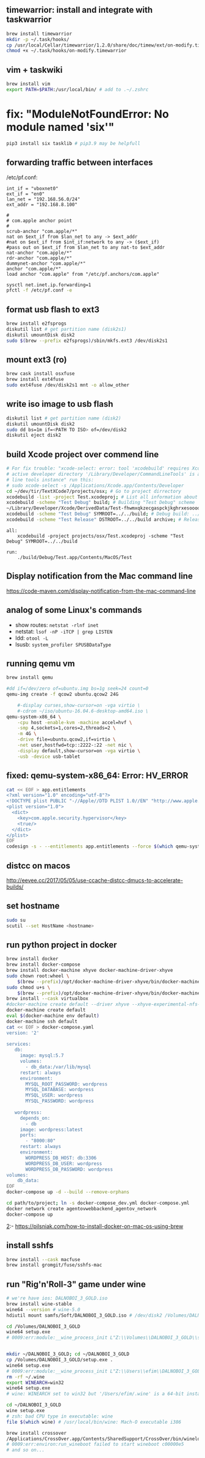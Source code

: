 timewarrior: install and integrate with taskwarrior
---------------------------------------------------
```sh
brew install timewarrior
mkdir -p ~/.task/hooks/
cp /usr/local/Cellar/timewarrior/1.2.0/share/doc/timew/ext/on-modify.timewarrior ~/.task/hooks/
chmod +x ~/.task/hooks/on-modify.timewarrior
```
[1]: https://timewarrior.net/docs/taskwarrior.html

vim + taskwiki
--------------
```sh
brew install vim
export PATH=$PATH:/usr/local/bin/ # add to .~/.zshrc
```
# fix: "ModuleNotFoundError: No module named 'six'"
```sh
pip3 install six tasklib # pip3.9 may be helpfull
```

forwarding traffic between interfaces
-------------------------------------
/etc/pf.conf:
```pf
int_if = "vboxnet0"
ext_if = "en0"
lan_net = "192.168.56.0/24"
ext_addr = "192.168.8.100"

#
# com.apple anchor point
#
scrub-anchor "com.apple/*"
nat on $ext_if from $lan_net to any -> $ext_addr
#nat on $ext_if from $int_if:network to any -> ($ext_if)
#pass out on $ext_if from $lan_net to any nat-to $ext_addr
nat-anchor "com.apple/*"
rdr-anchor "com.apple/*"
dummynet-anchor "com.apple/*"
anchor "com.apple/*"
load anchor "com.apple" from "/etc/pf.anchors/com.apple"
```

```sh
sysctl net.inet.ip.forwarding=1
pfctl -f /etc/pf.conf -e
```

format usb flash to ext3
------------------------
```sh
brew install e2fsprogs
diskutil list # get partition name (disk2s1)
diskutil umountDisk disk2
sudo $(brew --prefix e2fsprogs)/sbin/mkfs.ext3 /dev/disk2s1
```
[1]: https://apple.stackexchange.com/questions/171506/formatting-usb-disk-as-ext3-on-mac

mount ext3 (ro)
---------------
```sh
brew cask install osxfuse
brew install ext4fuse 
sudo ext4fuse /dev/disk2s1 mnt -o allow_other
```
[1]: https://hackmylinux.com/2018/02/18/how-to-mount-and-read-a-linux-partition-on-a-mac-ext2-ext3-ext4/

write iso image to usb flash
----------------------------
```sh
diskutil list # get partition name (disk2)
diskutil umountDisk disk2
sudo dd bs=1m if=<PATH TO ISO> of=/dev/disk2
diskutil eject disk2
```

build Xcode project over commend line
-------------------------------------
```sh
# For fix trouble: "xcode-select: error: tool 'xcodebuild' requires Xcode, but 
# active developer directory '/Library/Developer/CommandLineTools' is a command
# line tools instance" run this:
# sudo xcode-select -s /Applications/Xcode.app/Contents/Developer
cd ~/dev/tir/TextXCode7/projects/osx; # Go to project dirrectory
xcodebuild -list -project Test.xcodeproj; # List all information about project
xcodebuild -scheme "Test Debug" build; # Building "Test Debug" scheme
~/Library/Developer/Xcode/DerivedData/Test-fhwmxqkzecgaspckjkghrxesoood/Build/Products/Debug/Test.app/Contents/MacOS/Test
xcodebuild -scheme "Test Debug" SYMROOT=../../build; # Debug build: ../../build/Debug/Test.app
xcodebuild -scheme "Test Release" DSTROOT=../../build archive; # Release build: ../../build/Applications/Test.app
```
```make
all:
	xcodebuild -project projects/osx/Test.xcodeproj -scheme "Test Debug" SYMROOT=../../build

run:
	./build/Debug/Test.app/Contents/MacOS/Test
```
[1]: https://developer.apple.com/library/archive/technotes/tn2339/_index.html#//apple_ref/doc/uid/DTS40014588-CH1-HOW_DO_I_BUILD_MY_PROJECTS_FROM_THE_COMMAND_LINE_
[2]: https://stackoverflow.com/questions/17980759/xcode-select-active-developer-directory-error

Display notification from the Mac command line
----------------------------------------------
https://code-maven.com/display-notification-from-the-mac-command-line

analog of some Linux's commands
-------------------------------
- show routes: `netstat -rlnf inet`
- netstat: `lsof -nP -iTCP | grep LISTEN`
- ldd: `otool -L`
- lsusb: `system_profiler SPUSBDataType`

running qemu vm
---------------
```sh
brew install qemu

#dd if=/dev/zero of=ubuntu.img bs=1g seek=24 count=0
qemu-img create -f qcow2 ubuntu.qcow2 24G

    #-display curses,show-cursor=on -vga virtio \
    #-cdrom ~/iso/ubuntu-16.04.6-desktop-amd64.iso \
qemu-system-x86_64 \
    -cpu host -enable-kvm -machine accel=hvf \
    -smp 4,sockets=1,cores=2,threads=2 \
    -m 4G \
    -drive file=ubuntu.qcow2,if=virtio \
    -net user,hostfwd=tcp::2222-:22 -net nic \
    -display default,show-cursor=on -vga virtio \
    -usb -device usb-tablet
```

fixed: qemu-system-x86_64: Error: HV_ERROR
------------------------------------------
```sh
cat << EOF > app.entitlements
<?xml version="1.0" encoding="utf-8"?>
<!DOCTYPE plist PUBLIC "-//Apple//DTD PLIST 1.0//EN" "http://www.apple.com/DTDs/PropertyList-1.0.dtd">
<plist version="1.0">
  <dict>
    <key>com.apple.security.hypervisor</key>
    <true/>
  </dict>
</plist>
EOF
codesign -s - --entitlements app.entitlements --force $(which qemu-system-x86_64)
```
[1]: https://www.reddit.com/r/qemu_kvm/comments/kdhmuj/qemu_hvf_support_for_mac_os_x_bug_sur_hv_error/

distcc on macos
---------------
http://eevee.cc/2017/05/05/use-ccache-distcc-dmucs-to-accelerate-builds/

set hostname
------------
```sh
sudo su
scutil --set HostName <hostname>
```
[1]: https://osxdaily.com/2010/09/06/change-your-mac-hostname-via-terminal/

run python project in docker
----------------------------
```sh
brew install docker
brew install docker-compose
brew install docker-machine xhyve docker-machine-driver-xhyve
sudo chown root:wheel \
    $(brew --prefix)/opt/docker-machine-driver-xhyve/bin/docker-machine-driver-xhyve 
sudo chmod u+s \
    $(brew --prefix)/opt/docker-machine-driver-xhyve/bin/docker-machine-driver-xhyve
brew install --cask virtualbox
#docker-machine create default --driver xhyve --xhyve-experimental-nfs-share
docker-machine create default
eval $(docker-machine env default)
docker-machine ssh default
cat << EOF > docker-compose.yaml
version: '2'
 
services:
   db:
     image: mysql:5.7
     volumes:
       - db_data:/var/lib/mysql
     restart: always
     environment:
       MYSQL_ROOT_PASSWORD: wordpress
       MYSQL_DATABASE: wordpress
       MYSQL_USER: wordpress
       MYSQL_PASSWORD: wordpress
 
   wordpress:
     depends_on:
       - db
     image: wordpress:latest
     ports:
       - "8000:80"
     restart: always
     environment:
       WORDPRESS_DB_HOST: db:3306
       WORDPRESS_DB_USER: wordpress
       WORDPRESS_DB_PASSWORD: wordpress
volumes:
    db_data:
EOF
docker-compose up -d --build --remove-orphans

cd path/to/project; ln -s docker-compose_dev.yml docker-compose.yml
docker network create agentovwebbackend_agentov_network
docker-compose up
```
[1]: https://docs.docker.com/compose/
[2]:- https://pilsniak.com/how-to-install-docker-on-mac-os-using-brew

install sshfs
-------------
```sh
brew install --cask macfuse
brew install gromgit/fuse/sshfs-mac
```

run "Rig'n'Roll-3" game under wine
----------------------------------
```sh
# we're have ios: DALNOBOI_3_GOLD.iso
brew install wine-stable
wine64 --version # wine-5.0
hdiutil mount samfs/Soft/DALNOBOI_3_GOLD.iso # /dev/disk2 /Volumes/DALNOBOI_3_GOLD

cd /Volumes/DALNOBOI_3_GOLD
wine64 setup.exe
# 0009:err:module:__wine_process_init L"Z:\\Volumes\\DALNOBOI_3_GOLD\\setup.exe" not supported on this system


mkdir ~/DALNOBOI_3_GOLD; cd ~/DALNOBOI_3_GOLD
cp /Volumes/DALNOBOI_3_GOLD/setup.exe .
wine64 setup.exe
# 0009:err:module:__wine_process_init L"Z:\\Users\\efim\\DALNOBOI_3_GOLD\\setup.exe" not supported on this system
rm -rf ~/.wine
export WINEARCH=win32
wine64 setup.exe
# wine: WINEARCH set to win32 but '/Users/efim/.wine' is a 64-bit installation

cd ~/DALNOBOI_3_GOLD
wine setup.exe
# zsh: bad CPU type in executable: wine
file $(which wine) # /usr/local/bin/wine: Mach-O executable i386

brew install crossover
/Applications/CrossOver.app/Contents/SharedSupport/CrossOver/bin/wineloader32on64 setup.exe
# 0009:err:environ:run_wineboot failed to start wineboot c00000e5
# and so on...
```
[1]: https://wiki.winehq.org/MacOS
